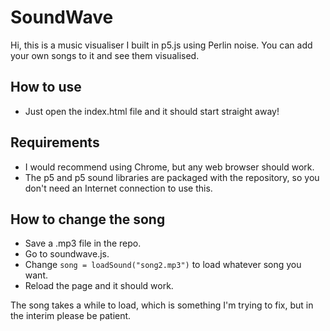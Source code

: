 # SoundWave
Hi, this is a music visualiser I built in p5.js using Perlin noise. You can add your own songs to it and see them visualised.

## How to use
- Just open the index.html file and it should start straight away!

## Requirements
- I would recommend using Chrome, but any web browser should work.
- The p5 and p5 sound libraries are packaged with the repository, so you don't need an Internet connection to use this.

## How to change the song
- Save a .mp3 file in the repo.
- Go to soundwave.js.
- Change `song = loadSound("song2.mp3")`
to load whatever song you want.
- Reload the page and it should work.

The song takes a while to load, which is something I'm trying to fix, but in the interim please be patient.